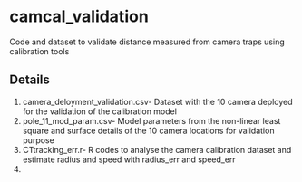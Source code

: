 # camcal_validation
Code and dataset to validate distance measured from camera traps using calibration tools 

## Details
1. camera_deloyment_validation.csv- Dataset with the 10 camera deployed for the validation of the calibration model
2. pole_11_mod_param.csv- Model parameters from the non-linear least square and surface details of the 10 camera locations for validation purpose
3. CTtracking_err.r- R codes to analyse the camera calibration dataset and estimate radius and speed with radius_err and speed_err
4. 
